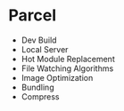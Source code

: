 # Parcel
- Dev Build
- Local Server
- Hot Module Replacement
- File Watching Algorithms
- Image Optimization
- Bundling
- Compress